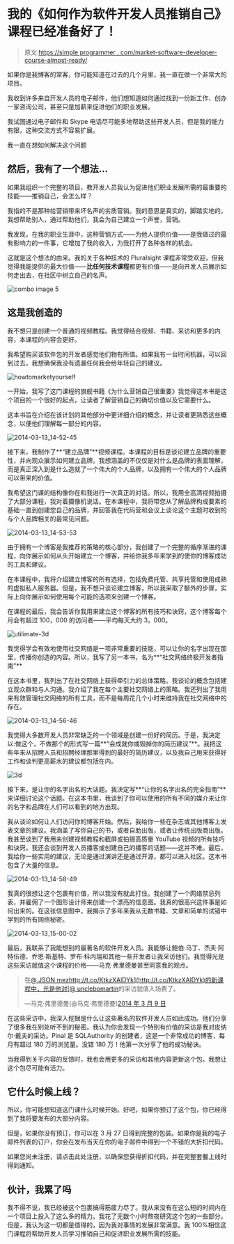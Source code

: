# 我的《如何作为软件开发人员推销自己》课程已经准备好了！

> 原文:[https://simple programmer . com/market-software-developer-course-almost-ready/](https://simpleprogrammer.com/market-software-developer-course-almost-ready/)

如果你是我博客的常客，你可能知道在过去的几个月里，我一直在做一个非常大的项目。

我收到许多来自开发人员的电子邮件，他们想知道如何通过找到一份新工作、创办一家咨询公司，甚至只是加薪来促进他们的职业发展。

我试图通过电子邮件和 Skype 电话尽可能多地帮助这些开发人员，但是我的能力有限，这种交流方式不容易扩展。

我一直在想如何解决这个问题

## 然后，我有了一个想法…

如果我组织一个完整的项目，教开发人员我认为促进他们职业发展所需的最重要的技能——推销自己，会怎么样？

我指的不是那种给营销带来坏名声的劣质营销。我的意思是真实的，脚踏实地的，我想帮助别人，通过帮助他们，我会为自己建立一个声誉，营销。

我发现，在我的职业生涯中，这种营销方式——为他人提供价值——是我做过的最有影响力的一件事，它增加了我的收入，为我打开了各种各样的机会。

这就是这个想法的由来。我的关于各种技术的 Pluralsight 课程非常受欢迎，但我觉得我能提供的最大价值——**比任何技术课程**都更有价值——是向开发人员展示如何走出去，在社区中树立自己的名声。



![combo image 5](img/5f52071114e40138d7f1ca9cc205f5ad.png "combo image 5")



## 这是我创造的

我不想只是创建一个普通的视频教程。我觉得结合视频、书籍、采访和更多的内容，本课程的内容会更好。

我希望购买该软件包的开发者感觉他们物有所值。如果我有一台时间机器，可以回到过去，我想确保我没有遗漏任何我会给年轻自己的建议。



![howtomarketyourself](img/33daf177785ab59e2fd11e6b2eca5371.png "howtomarketyourself")



一开始，我写了这门课程的旗舰书籍《为什么营销自己很重要》我觉得这本书是这个项目的一个很好的起点，让读者了解营销自己的确切价值以及它需要什么。

这本书旨在介绍在该计划的其他部分中更详细介绍的概念，并让读者更熟悉这些概念，以便他们理解每一部分的内容。



![2014-03-13_14-52-45](img/9e2ec4b2fe5e1a4c9720e99d59ddeedd.png "2014-03-13_14-52-45")



接下来，我制作了**“建立品牌”**视频课程。本课程的目标是谈论建立品牌的重要性，并向观众展示如何建立品牌。我想涵盖的不仅仅是对什么是品牌的表面理解，而是真正深入到是什么造就了一个伟大的个人品牌，以及拥有一个伟大的个人品牌可以带来的价值。

我希望这门课的结构像你在和我进行一次真正的对话。所以，我用全高清视频拍摄了大部分课程，我对着摄像机说话。在本课程中，我将带您从了解品牌构成要素的基础一直到创建您自己的品牌，并回答我在代码营和会议上谈论这个主题时收到的与个人品牌相关的最常见问题。



![2014-03-13_14-53-53](img/9ddf5ed83a6f09c2d56872ec736d2c6e.png "2014-03-13_14-53-53")



由于拥有一个博客是我推荐的策略的核心部分，我创建了一个完整的循序渐进的课程，向你展示如何从头开始建立一个博客，并给你我多年来学到的使你的博客成功的工具和建议。

在本课程中，我将介绍建立博客的所有选择，包括免费托管、共享托管和使用成熟的虚拟私人服务器。但是，我不想只谈论建立博客，所以我采取了额外的步骤，实际上向你展示如何使用每个可能的选项来创建一个博客。

在课程的最后，我会告诉你我用来建立这个博客的所有技巧和诀窍，这个博客每个月会有超过 100，000 的访问者——平均每天大约 3，000。



![utilimate-3d](img/d188e1ef86efa4772ef087af2c3140a5.png "utilimate-3d")



我觉得学会有效地使用社交网络是一项非常重要的技能，可以让你的名字出现在那里，传播你创造的内容。所以，我写了另一本书，名为**“社交网络终极开发者指南”**

在这本书里，我列出了在社交网络上获得牵引力的总体策略。我谈论的概念包括建立观众群和与人沟通。我介绍了我在每个主要社交网络上的策略。我还列出了我用来有效管理社交网络的所有工具，而不是每周花几个小时来维持我在社交网络中的存在。



![2014-03-13_14-56-46](img/8b8f98007517207cd339afa2f7a41e4e.png "2014-03-13_14-56-46")



我觉得大多数开发人员非常缺乏的一个领域是创建一份好的简历。于是，我决定以:做这个，不做那个的形式写一篇**“会成就你或毁掉你的简历建议”**。我把这些年来从招聘人员和招聘经理那里得到的最好的简历建议，以及我自己用来获得好工作和谈判更高薪水的建议都包括在内。



![3d](img/22cdffa7742ce1ff4301d337d822e16a.png "3d")

[](https://simpleprogrammer.com/howtomarketyourself)接下来，是让你的名字出名的大话题。我决定写**“让你的名字出名的完全指南”**来详细讨论这个话题。在这本书里，我谈到了你可以使用的所有不同的媒介来让你的名字和品牌在人们可以看到的地方出现。

我从谈论如何让人们访问你的博客开始。然后，我给你一些在杂志或其他博客上发表文章的建议。我涵盖了写你自己的书，或者自助出版，或者让传统出版商出版。我甚至谈到了我用来创建视频教程和截屏或拍摄高质量 YouTube 视频的所有技巧和诀窍。我还会谈到开发人员播客或创建自己的播客的话题——这并不难。最后，我给你一些实用的建议，无论是通过演讲还是通过开源，都可以进入社区。这本书包含了大量的信息。



![2014-03-13_14-58-49](img/cd9a78ad9a8dd5b3b848ab3a9ca4a2a9.png "2014-03-13_14-58-49")



我真的很想让这个包裹有价值，所以我没有就此打住。我创建了一个网络禁忌列表，并雇佣了一个图形设计师来创建一个漂亮的信息图。我真的很高兴这件事是如何出来的。在这张信息图中，我揭示了多年来我从无数书籍、文章和简单的试错中学到的所有网络秘密。



![2014-03-13_15-00-02](img/5ef092348aa69860a37a9359aaafe043.png "2014-03-13_15-00-02")



最后，我联系了我能想到的最著名的软件开发人员。我能够让鲍伯·马丁、杰夫·阿特伍德、乔恩·斯基特、罗布·科内瑞和其他一些开发者让我采访他们。我觉得光是这些采访就值这个课程的价格——马克·弗里德曼甚至同意我的观点。

> 在[@ JSON mez](https://twitter.com/jsonmez)[http://t.co/KtkzXAlDYk](http://t.co/KtkzXAlDYk)的新课程中，光是他对[@ unclebomartin](https://twitter.com/unclebobmartin)的采访就值入场费了。
> 
> —马克·弗里德曼(@马克·弗里德曼)[2014 年 3 月 9 日](https://twitter.com/MarkFreedman/statuses/442793356088082432)

在这些采访中，我深入挖掘是什么让这些著名的软件开发人员如此成功。他们分享了很多我在别处听不到的秘密。我认为你会发现一个特别有价值的采访是我对皮纳尔·戴夫的采访。Pinal 是 SQLAuthority 的创建者，这是一个非常成功的博客，每月有超过 180 万的浏览量。没错 180 万！他第一次分享了他的成功秘诀。

当我得到关于内容的反馈时，我也会用更多的采访和其他内容更新这个包。我想让这个包尽可能有活力。

## 它什么时候上线？

所以，你可能想知道这门课什么时候开始。好吧，如果你预订了这个包，你已经得到了我将要发布的大部分内容。

但是，如果你没有预订，你可以在 3 月 27 日得到完整的包装。如果你是我的电子邮件列表的订户，你会在发布当天在你的电子邮件中得到一个不错的大折扣代码。

如果您尚未注册，请点击此处注册，以确保您获得折扣代码，并在完整套餐上线时得到通知。

## 伙计，我累了吗

我不得不说，我已经被这个包裹搞得筋疲力尽了。我从来没有在这么短的时间内在一个项目上投入了这么多的精力。我花了无数个小时熬夜研究这个包的一些部分。但是，我认为这一切都是值得的，因为我对事情的发展非常满意。我 100%相信这门课程将帮助开发人员学习推销自己和促进职业发展所需的技能。